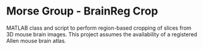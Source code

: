 # Morse Group - BrainReg Crop
MATLAB class and script to perform region-based cropping of slices from 3D mouse brain images. 
This project assumes the availability of a registered Allen mouse brain atlas.

